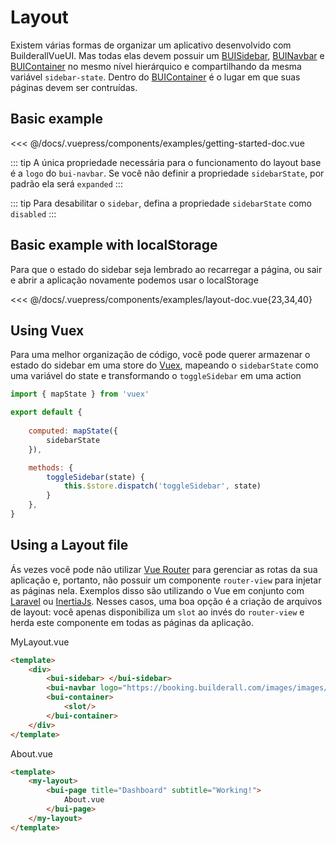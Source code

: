 # Layout

Existem várias formas de organizar um aplicativo desenvolvido com BuilderallVueUI. Mas todas elas devem possuir um [BUISidebar](/components/bui-sidebar.html), [BUINavbar](/components/bui-navbar.html) e [BUIContainer](/components/bui-container.html) no mesmo nível hierárquico e compartilhando da mesma variável `sidebar-state`. Dentro do [BUIContainer](/components/bui-container.html) é o lugar em que suas páginas devem ser contruídas.

## Basic example

<SourceCode>
<<< @/docs/.vuepress/components/examples/getting-started-doc.vue
</SourceCode>

::: tip
A única propriedade necessária para o funcionamento do layout base é a `logo` do `bui-navbar`. Se você não definir a propriedade `sidebarState`, por padrão ela será `expanded`
::: 

::: tip
Para desabilitar o `sidebar`, defina a propriedade `sidebarState` como `disabled`
::: 

## Basic example with localStorage

Para que o estado do sidebar seja lembrado ao recarregar a página, ou sair e abrir a aplicação novamente podemos usar o localStorage

<SourceCode>
<<< @/docs/.vuepress/components/examples/layout-doc.vue{23,34,40}
</SourceCode>

## Using Vuex

Para uma melhor organização de código, você pode querer armazenar o estado do sidebar em uma store do [Vuex](https://vuex.vuejs.org/), mapeando o `sidebarState` como uma variável do state e transformando o `toggleSidebar` em uma action

``` javascript
import { mapState } from 'vuex'

export default {
	
	computed: mapState({
		sidebarState
	}),

	methods: {
		toggleSidebar(state) {
			this.$store.dispatch('toggleSidebar', state)		
		}
	},
}
```

## Using a Layout file

Ás vezes você pode não utilizar [Vue Router](https://router.vuejs.org/) para gerenciar as rotas da sua aplicação e, portanto, não possuir um componente `router-view` para injetar as páginas nela. Exemplos disso são utilizando o Vue em conjunto com [Laravel](http://laravel.com/) ou [InertiaJs](https://inertiajs.com/). Nesses casos, uma boa opção é a criação de arquivos de layout: você apenas disponibiliza um `slot` ao invés do `router-view` e herda este componente em todas as páginas da aplicação.

MyLayout.vue
``` html
<template>
	<div>
		<bui-sidebar> </bui-sidebar>
		<bui-navbar logo="https://booking.builderall.com/images/images/meta/logo.png"></bui-navbar>
		<bui-container>
			<slot/>
		</bui-container>
	</div>
</template>
```

About.vue
```html
<template>
	<my-layout>
		<bui-page title="Dashboard" subtitle="Working!">
			About.vue
		</bui-page>
	</my-layout>
</template>
```